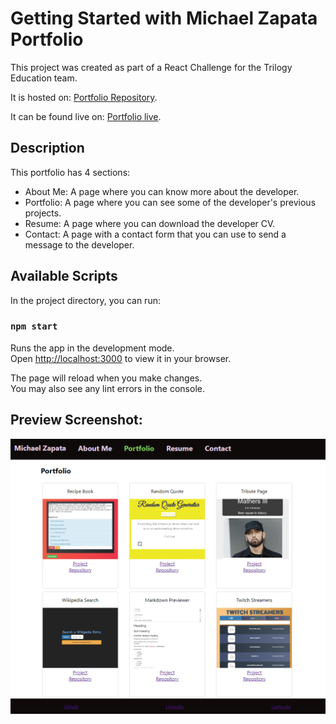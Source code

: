 # Getting Started with Michael Zapata Portfolio

This project was created as part of a React Challenge for the Trilogy Education team.

It is hosted on: [Portfolio Repository](https://github.com/michaelzap94/trilogy-challenge-week1-portfolio).

It can be found live on: [Portfolio live](https://michaelzap94.github.io/trilogy-challenge-week1-portfolio/).

## Description

This portfolio has 4 sections:

- About Me: A page where you can know more about the developer.
- Portfolio: A page where you can see some of the developer's previous projects.
- Resume: A page where you can download the developer CV.
- Contact: A page with a contact form that you can use to send a message to the developer.

## Available Scripts

In the project directory, you can run:

### `npm start`

Runs the app in the development mode.\
Open [http://localhost:3000](http://localhost:3000) to view it in your browser.

The page will reload when you make changes.\
You may also see any lint errors in the console.

## Preview Screenshot:

![Preview image](/src/assets/preview.png)
